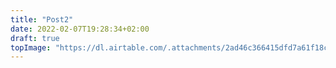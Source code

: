 ```yaml
---
title: "Post2"
date: 2022-02-07T19:28:34+02:00
draft: true
topImage: "https://dl.airtable.com/.attachments/2ad46c366415dfd7a61f18c34a482424/310b34e9/1.jpg"
---
```


